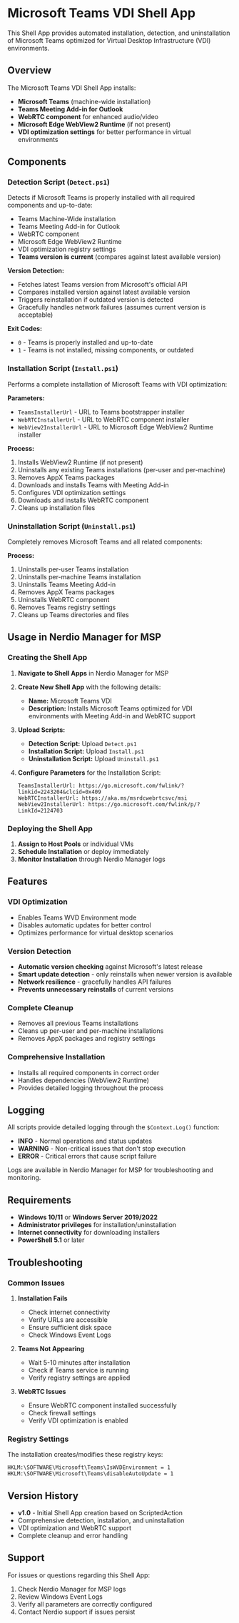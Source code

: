 # Microsoft Teams VDI Shell App

This Shell App provides automated installation, detection, and uninstallation of Microsoft Teams optimized for Virtual Desktop Infrastructure (VDI) environments.

## Overview

The Microsoft Teams VDI Shell App installs:
- **Microsoft Teams** (machine-wide installation)
- **Teams Meeting Add-in for Outlook**
- **WebRTC component** for enhanced audio/video
- **Microsoft Edge WebView2 Runtime** (if not present)
- **VDI optimization settings** for better performance in virtual environments

## Components

### Detection Script (`Detect.ps1`)
Detects if Microsoft Teams is properly installed with all required components and up-to-date:
- Teams Machine-Wide installation
- Teams Meeting Add-in for Outlook
- WebRTC component
- Microsoft Edge WebView2 Runtime
- VDI optimization registry settings
- **Teams version is current** (compares against latest available version)

**Version Detection:**
- Fetches latest Teams version from Microsoft's official API
- Compares installed version against latest available version
- Triggers reinstallation if outdated version is detected
- Gracefully handles network failures (assumes current version is acceptable)

**Exit Codes:**
- `0` - Teams is properly installed and up-to-date
- `1` - Teams is not installed, missing components, or outdated

### Installation Script (`Install.ps1`)
Performs a complete installation of Microsoft Teams with VDI optimization:

**Parameters:**
- `TeamsInstallerUrl` - URL to Teams bootstrapper installer
- `WebRTCInstallerUrl` - URL to WebRTC component installer  
- `WebView2InstallerUrl` - URL to Microsoft Edge WebView2 Runtime installer

**Process:**
1. Installs WebView2 Runtime (if not present)
2. Uninstalls any existing Teams installations (per-user and per-machine)
3. Removes AppX Teams packages
4. Downloads and installs Teams with Meeting Add-in
5. Configures VDI optimization settings
6. Downloads and installs WebRTC component
7. Cleans up installation files

### Uninstallation Script (`Uninstall.ps1`)
Completely removes Microsoft Teams and all related components:

**Process:**
1. Uninstalls per-user Teams installation
2. Uninstalls per-machine Teams installation
3. Uninstalls Teams Meeting Add-in
4. Removes AppX Teams packages
5. Uninstalls WebRTC component
6. Removes Teams registry settings
7. Cleans up Teams directories and files

## Usage in Nerdio Manager for MSP

### Creating the Shell App

1. **Navigate to Shell Apps** in Nerdio Manager for MSP
2. **Create New Shell App** with the following details:
   - **Name:** Microsoft Teams VDI
   - **Description:** Installs Microsoft Teams optimized for VDI environments with Meeting Add-in and WebRTC support

3. **Upload Scripts:**
   - **Detection Script:** Upload `Detect.ps1`
   - **Installation Script:** Upload `Install.ps1`
   - **Uninstallation Script:** Upload `Uninstall.ps1`

4. **Configure Parameters** for the Installation Script:
   ```
   TeamsInstallerUrl: https://go.microsoft.com/fwlink/?linkid=2243204&clcid=0x409
   WebRTCInstallerUrl: https://aka.ms/msrdcwebrtcsvc/msi
   WebView2InstallerUrl: https://go.microsoft.com/fwlink/p/?LinkId=2124703
   ```

### Deploying the Shell App

1. **Assign to Host Pools** or individual VMs
2. **Schedule Installation** or deploy immediately
3. **Monitor Installation** through Nerdio Manager logs

## Features

### VDI Optimization
- Enables Teams WVD Environment mode
- Disables automatic updates for better control
- Optimizes performance for virtual desktop scenarios

### Version Detection
- **Automatic version checking** against Microsoft's latest release
- **Smart update detection** - only reinstalls when newer version is available
- **Network resilience** - gracefully handles API failures
- **Prevents unnecessary reinstalls** of current versions

### Complete Cleanup
- Removes all previous Teams installations
- Cleans up per-user and per-machine installations
- Removes AppX packages and registry settings

### Comprehensive Installation
- Installs all required components in correct order
- Handles dependencies (WebView2 Runtime)
- Provides detailed logging throughout the process

## Logging

All scripts provide detailed logging through the `$Context.Log()` function:
- **INFO** - Normal operations and status updates
- **WARNING** - Non-critical issues that don't stop execution
- **ERROR** - Critical errors that cause script failure

Logs are available in Nerdio Manager for MSP for troubleshooting and monitoring.

## Requirements

- **Windows 10/11** or **Windows Server 2019/2022**
- **Administrator privileges** for installation/uninstallation
- **Internet connectivity** for downloading installers
- **PowerShell 5.1** or later

## Troubleshooting

### Common Issues

1. **Installation Fails**
   - Check internet connectivity
   - Verify URLs are accessible
   - Ensure sufficient disk space
   - Check Windows Event Logs

2. **Teams Not Appearing**
   - Wait 5-10 minutes after installation
   - Check if Teams service is running
   - Verify registry settings are applied

3. **WebRTC Issues**
   - Ensure WebRTC component installed successfully
   - Check firewall settings
   - Verify VDI optimization is enabled

### Registry Settings

The installation creates/modifies these registry keys:
```
HKLM:\SOFTWARE\Microsoft\Teams\IsWVDEnvironment = 1
HKLM:\SOFTWARE\Microsoft\Teams\disableAutoUpdate = 1
```

## Version History

- **v1.0** - Initial Shell App creation based on ScriptedAction
- Comprehensive detection, installation, and uninstallation
- VDI optimization and WebRTC support
- Complete cleanup and error handling

## Support

For issues or questions regarding this Shell App:
1. Check Nerdio Manager for MSP logs
2. Review Windows Event Logs
3. Verify all parameters are correctly configured
4. Contact Nerdio support if issues persist
